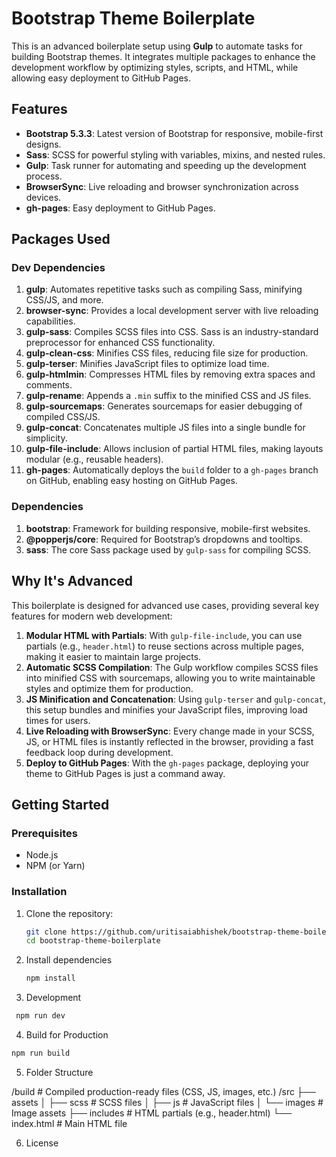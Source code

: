 # Bootstrap Theme Boilerplate

This is an advanced boilerplate setup using **Gulp** to automate tasks for building Bootstrap themes. It integrates multiple packages to enhance the development workflow by optimizing styles, scripts, and HTML, while allowing easy deployment to GitHub Pages.

## Features

- **Bootstrap 5.3.3**: Latest version of Bootstrap for responsive, mobile-first designs.
- **Sass**: SCSS for powerful styling with variables, mixins, and nested rules.
- **Gulp**: Task runner for automating and speeding up the development process.
- **BrowserSync**: Live reloading and browser synchronization across devices.
- **gh-pages**: Easy deployment to GitHub Pages.

## Packages Used

### Dev Dependencies

1. **gulp**: Automates repetitive tasks such as compiling Sass, minifying CSS/JS, and more.
2. **browser-sync**: Provides a local development server with live reloading capabilities.
3. **gulp-sass**: Compiles SCSS files into CSS. Sass is an industry-standard preprocessor for enhanced CSS functionality.
4. **gulp-clean-css**: Minifies CSS files, reducing file size for production.
5. **gulp-terser**: Minifies JavaScript files to optimize load time.
6. **gulp-htmlmin**: Compresses HTML files by removing extra spaces and comments.
7. **gulp-rename**: Appends a `.min` suffix to the minified CSS and JS files.
8. **gulp-sourcemaps**: Generates sourcemaps for easier debugging of compiled CSS/JS.
9. **gulp-concat**: Concatenates multiple JS files into a single bundle for simplicity.
10. **gulp-file-include**: Allows inclusion of partial HTML files, making layouts modular (e.g., reusable headers).
11. **gh-pages**: Automatically deploys the `build` folder to a `gh-pages` branch on GitHub, enabling easy hosting on GitHub Pages.

### Dependencies

1. **bootstrap**: Framework for building responsive, mobile-first websites.
2. **@popperjs/core**: Required for Bootstrap’s dropdowns and tooltips.
3. **sass**: The core Sass package used by `gulp-sass` for compiling SCSS.

## Why It's Advanced

This boilerplate is designed for advanced use cases, providing several key features for modern web development:

1. **Modular HTML with Partials**: With `gulp-file-include`, you can use partials (e.g., `header.html`) to reuse sections across multiple pages, making it easier to maintain large projects.
2. **Automatic SCSS Compilation**: The Gulp workflow compiles SCSS files into minified CSS with sourcemaps, allowing you to write maintainable styles and optimize them for production.
3. **JS Minification and Concatenation**: Using `gulp-terser` and `gulp-concat`, this setup bundles and minifies your JavaScript files, improving load times for users.
4. **Live Reloading with BrowserSync**: Every change made in your SCSS, JS, or HTML files is instantly reflected in the browser, providing a fast feedback loop during development.
5. **Deploy to GitHub Pages**: With the `gh-pages` package, deploying your theme to GitHub Pages is just a command away.

## Getting Started

### Prerequisites

- Node.js
- NPM (or Yarn)

### Installation

1. Clone the repository:
   ```bash
   git clone https://github.com/uritisaiabhishek/bootstrap-theme-boilerplate.git
   cd bootstrap-theme-boilerplate
    ```
2. Install dependencies
   ```bash
   npm install
   ```
3. Development
  ```bash
   npm run dev
  ```
4. Build for Production
  ```bash
  npm run build
  ```
5. Folder Structure

/build              # Compiled production-ready files (CSS, JS, images, etc.)
/src
  ├── assets
  │   ├── scss      # SCSS files
  │   ├── js        # JavaScript files
  │   └── images    # Image assets
  ├── includes      # HTML partials (e.g., header.html)
  └── index.html    # Main HTML file

6. License
